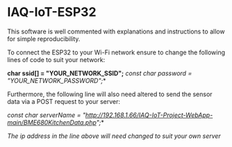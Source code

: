 # IAQ-IoT-ESP32

This software is well commented with explanations and instructions to allow for simple reproducibility.

To connect the ESP32 to your Wi-Fi network ensure to change the following lines of code to suit your network:

**char ssid[] = "YOUR_NETWORK_SSID";**
**const char* password = "YOUR_NETWORK_PASSWORD";**

Furthermore, the following line will also need altered to send the sensor data via a POST request to your server:

**const char* serverName = "http://192.168.1.66/IAQ-IoT-Project-WebApp-main/BME680KitchenData.php";**

*The ip address in the line above will need changed to suit your own server*
